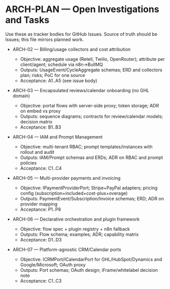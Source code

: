 # ARCH-PLAN — Open Investigations and Tasks

Use these as tracker bodies for GitHub Issues. Source of truth should be Issues; this file mirrors planned work.

- ARCH-02 — Billing/usage collectors and cost attribution
  - Objective: aggregate usage (Retell, Twilio, OpenRouter); attribute per client/agent; schedule via n8n→BullMQ
  - Outputs: UsageEvent/CycleAggregate schemas; ERD and collectors plan; risks; PoC for one source
  - Acceptance: A1..A5 (see issue body)

- ARCH-03 — Encapsulated reviews/calendar onboarding (no GHL domain)
  - Objective: portal flows with server-side proxy; token storage; ADR on embed vs proxy
  - Outputs: sequence diagrams; contracts for review/calendar models; decision matrix
  - Acceptance: B1..B3

- ARCH-04 — IAM and Prompt Management
  - Objective: multi-tenant RBAC; prompt templates/instances with rollout and audit
  - Outputs: IAM/Prompt schemas and ERDs; ADR on RBAC and prompt policies
  - Acceptance: C1..C4

- ARCH-05 — Multi-provider payments and invoicing
  - Objective: IPaymentProviderPort; Stripe+PayPal adapters; pricing config (subscription+included+cost-plus+overage)
  - Outputs: PaymentEvent/Subscription/Invoice schemas; ERD; ADR on provider mapping
  - Acceptance: P1..P8

- ARCH-06 — Declarative orchestration and plugin framework
  - Objective: flow spec + plugin registry + n8n fallback
  - Outputs: Flow schema; examples; ADR; capability matrix
  - Acceptance: D1..D3

- ARCH-07 — Platform-agnostic CRM/Calendar ports
  - Objective: ICRMPort/ICalendarPort for GHL/HubSpot/Dynamics and Google/Microsoft; OAuth proxy
  - Outputs: Port schemas; OAuth design; iFrame/whitelabel decision note
  - Acceptance: C1..C3
